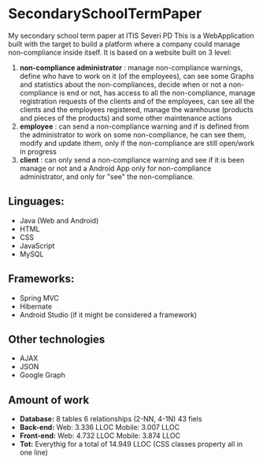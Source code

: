 # SecondarySchoolTermPaper
My secondary school term paper at ITIS Severi PD
This is a WebApplication built with the target to build a platform where a company could manage non-compliance inside itself.
It is based on a website built on 3 level: 
1. **non-compliance administrator** : 
manage non-compliance warnings, define who have to work on it (of the employees), can see some Graphs and statistics about the non-compliances, decide when or not a non-compliance is end or not, has access to all the non-compliance, manage registration requests of the clients and of the employees, can see all the clients and the employees registered, manage the warehouse (products and pieces of the products) and some other maintenance actions
2. **employee** :
can send a non-compliance warning and if is defined from the administrator to work on some non-compliance, he can see them, modify and update ithem, only if the non-compliance are still open/work in progress
3. **client** : 
can only send a non-compliance warning and see if it is been manage or not
and a Android App only for non-compliance administrator, and only for "see" the non-compliance.



## Linguages:
- Java (Web and Android)
- HTML
- CSS
- JavaScript
- MySQL

## Frameworks:
- Spring MVC
- Hibernate
- Android Studio (if it might be considered a framework)

## Other technologies
- AJAX 
- JSON
- Google Graph

## Amount of work
* **Database:**
8 tables
6 relationships (2-NN, 4-1N)
43 fiels
* **Back-end:** 
Web: 3.336 LLOC
Mobile: 3.007 LLOC
* **Front-end:** 
Web: 4.732 LLOC
Mobile: 3.874 LLOC
* **Tot:** 
Everythig for a total of 14.949 LLOC (CSS classes property all in one line)
